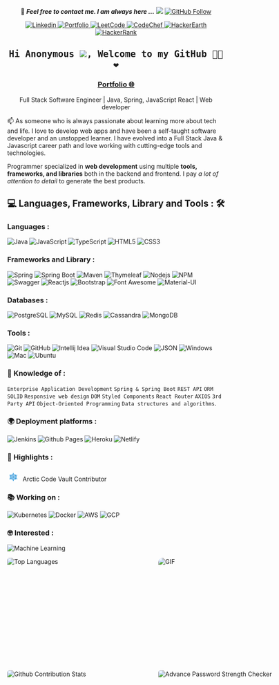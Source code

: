 <div align="center">

📝 ***Feel free to contact me. I am always here ...*** <img src="https://media.giphy.com/media/WUlplcMpOCEmTGBtBW/giphy.gif" width="30">
<a href="https://github.com/pol-alok">
  <img src="https://img.shields.io/github/followers/pol-alok?label=Follow%20Me&style=social" alt="GitHub Follow">
</a>
</div>

<p align="center">
  <a href="https://www.linkedin.com/in/pol-alok/">
    <img src="https://img.shields.io/badge/LinkedIn-blue?logo=Linkedin&logoColor=blue&labelColor=black" alt="Linkedin">
  </a>
  <a href="https://pol-alok.github.io/portfolio/">
    <img src="https://img.shields.io/badge/Portfolio-fbad50?logo=google&logoColor=fbad50&labelColor=black" alt="Portfolio">
  </a>
  <a href="https://leetcode.com/pol-alok/">
    <img src="https://img.shields.io/badge/LeetCode-yellow?logo=leetCode&logoColor=yellow&labelColor=black" alt="LeetCode">
  </a>
  <a href="https://www.codechef.com/users/v0ldm0t">
    <img src="https://img.shields.io/badge/CodeChef-e6c2ab?logo=codeChef&logoColor=e6c2ab&labelColor=black" alt="CodeChef">
  </a>
  <a href="https://www.hackerearth.com/@pol-alok">
    <img src="https://img.shields.io/badge/HackerEarth-gray?logo=hackerEarth&logoColor=white&labelColor=black" alt="HackerEarth">
  </a>
  <a href="https://www.hackerrank.com/pol_alok">
    <img src="https://img.shields.io/badge/HackerRank-brightgreen?logo=HackerRank&logoColor=Green&labelColor=black" alt="HackerRank">
  </a>
</p>


<h2 align="center"><samp><strong>Hi Anonymous <img src="https://github.com/hrittikhere/hrittikhere/blob/master/Hi.gif" width="40px" />, Welcome to my GitHub 👨‍💻❤ </strong></samp></h2>
<h3 align='center'><strong><a href="https://pol-alok.github.io/portfolio" target="_blank">Portfolio 🌐</a></strong></h3>
<p align='center'>Full Stack Software Engineer | Java, Spring, JavaScript React | Web developer</p>

<p align='left'> 📫 As someone who is always passionate about learning more about tech and life. I love to develop web apps and have been a self-taught software developer and an unstopped learner. I have evolved into a Full Stack Java & Javascript career path and love working with cutting-edge tools and technologies.</p>

Programmer specialized in **web development** using multiple **tools, frameworks, and libraries** both in the backend and frontend. I pay *a lot of attention to detail* to generate the best products.

## 💻 Languages, Frameworks, Library and Tools : 🛠️<br>

### Languages : 
![Java](https://img.shields.io/badge/-Java-000000?style=flat&logo=openjdk&logoColor=red)
![JavaScript](https://img.shields.io/badge/-JavaScript-000000?style=flat&logo=javascript&logoColor=yellow)
![TypeScript](https://img.shields.io/badge/-TypeScript-000000?style=flat&logo=typeScript&logoColor=yellow)
![HTML5](https://img.shields.io/badge/-HTML5-000000?style=flat&logo=html5&logoColor=brown)
![CSS3](https://img.shields.io/badge/-CSS3-000000?style=flat&logo=css3&logoColor=blue)
### Frameworks and Library : 
![Spring](https://img.shields.io/badge/-Spring-000000?style=flat&logo=spring&logoColor=green)
![Spring Boot](https://img.shields.io/badge/-Spring%20Boot-000000?style=flat&logo=springboot&logoColor=green)
![Maven](https://img.shields.io/badge/-Apache%20Maven-000000?style=flat&logo=apache-maven&logoColor=red)
![Thymeleaf](https://img.shields.io/badge/-Thymeleaf-000000?style=flat&logo=thymeleaf&logoColor=green)
![Nodejs](https://img.shields.io/badge/-Node.js-000000?style=flat&logo=Node.js)
![NPM](https://img.shields.io/badge/-npm-000000?style=flat&logo=npm)
![Swagger](https://img.shields.io/badge/-Swagger-000000?style=flat&logo=swagger)
![Reactjs](https://img.shields.io/badge/-Reactjs-000000?style=flat&logo=react)
![Bootstrap](https://img.shields.io/badge/-Bootstrap-000000?style=flat&logo=bootstrap&logoColor=7952b3)
![Font Awesome](https://img.shields.io/badge/-font%20awesome-000000?style=flat&logo=font-awesome&logoColor=339AF0)
![Material-UI](https://img.shields.io/badge/-Material%20UI-000000?style=flat&logo=mui&logoColor=blue)

### Databases : 
![PostgreSQL](https://img.shields.io/badge/-PostgreSQL-000000?style=flat&logo=postgresql&logoColor=blue)
![MySQL](https://img.shields.io/badge/-MySQL-000000?style=flat&logo=mysql&logoColor=blue)
![Redis](https://img.shields.io/badge/-Redis-000000?style=flat&logo=redis&logoColor=red)
![Cassandra](https://img.shields.io/badge/-Cassandra-000000?style=flat&logo=apache-cassandra&logoColor=blue)
![MongoDB](https://img.shields.io/badge/-MongoDB-000000?style=flat&logo=mongodb)

### Tools : 

![Git](https://img.shields.io/badge/-Git-000000?style=flat&logo=git&logoColor=F05032&)
![GitHub](https://img.shields.io/badge/-GitHub-000000?style=flat&logo=github&logoColor=white)
![Intellij Idea](https://img.shields.io/badge/-Intellij-000000?style=flat&logo=intellij-Idea)
![Visual Studio Code](https://img.shields.io/badge/-VSCode-000000?style=flat&logo=visual-studio-code&logoColor=blue)
![JSON](https://img.shields.io/badge/-JSON-000000?style=flat&logo=JSON&logoColor=white)
![Windows](https://img.shields.io/badge/-Windows-000000?style=flat&logo=windows&logoColor=blue)
![Mac](https://img.shields.io/badge/-Mac%20OS-000000?style=flat&logo=apple)
![Ubuntu](https://img.shields.io/badge/-Linux-000000?style=flat&logo=linux)


### 🧐 Knowledge of :

`Enterprise Application Development` `Spring & Spring Boot` `REST API` `ORM` `SOLID` `Responsive web design` `DOM` `Styled Components` `React Router` `AXIOS` `3rd Party API` `Object-Oriented Programming` `Data structures and algorithms`.


### 🌍 Deployment platforms : 
![Jenkins](https://img.shields.io/badge/-Jenkins-000000?style=flat&logo=jenkins&logoColor=yellow) 
![Github Pages](https://img.shields.io/badge/-Github%20Pages-000000?style=flat&logo=github-pages) 
![Heroku](https://img.shields.io/badge/-Heroku-000000?style=flat&logo=heroku&labelColor=430098) 
![Netlify](https://img.shields.io/badge/-Netlify-000000?style=flat&logo=netlify&labelColor=000000)

### 🚩 Highlights : 

&nbsp;<img src='https://raw.githubusercontent.com/acervenky/animated-github-badges/master/assets/acbadge.gif' style="margin-top: 10px;" width="20px" height="20px">&nbsp;&nbsp;&nbsp;<span>Arctic Code Vault Contributor</span>


### 📚 Working on : 

![Kubernetes](https://img.shields.io/badge/-Kubernetes-000000?style=flat&logo=kubernetes&logoColor=blue)
![Docker](https://img.shields.io/badge/-Docker-000000?style=flat&logo=docker&logoColor=blue)
![AWS](https://img.shields.io/badge/-AWS-000000?style=flat&logo=amazonaws&logoColor=yellow)
![GCP](https://img.shields.io/badge/-Google%20Cloud%20Platform-000000?style=flat&logo=google-cloud&logoColor=white)


### 🤓 Interested :
![Machine Learning](https://img.shields.io/badge/Machine%20Learning-FFFFFF?style=for-the-badge)

<span style="margin: 0; padding: 0; display: flex; justify-contect: space-between;">
    <img style="border-radius: 5px; margin: 0; padding: 0;" alt="Top Languages" width="350px" height="260px" src="https://github-readme-stats.vercel.app/api/top-langs/?username=pol-alok&theme=vue&hide=max" />
    <img style="border-radius: 10px; margin: 0; padding: 0;" alt="GIF" width="350px" height="260px" src="https://miro.medium.com/max/875/1*Urc28sbnORGOW5oyohQ06g.gif" />
</span>
<span style="margin: 0; padding: 0; display: flex; justify-contect: space-between;">
    <img style="border-radius: 5px;  margin: 0; padding: 0;" alt="Github Contribution Stats" width="350px" height="250px" src="https://github-readme-stats.vercel.app/api/?username=pol-alok&count_private=true&show_icons=true&theme=vue&hide=contribs,cpp" />
    <img style="border-radius: 5px;  margin: 0; padding: 0;" alt="Advance Password Strength Checker" width="350px" height="250px" src="https://github-readme-stats.vercel.app/api/pin/?username=pol-alok&repo=password-strength-checker&theme=vue" />
</span>

